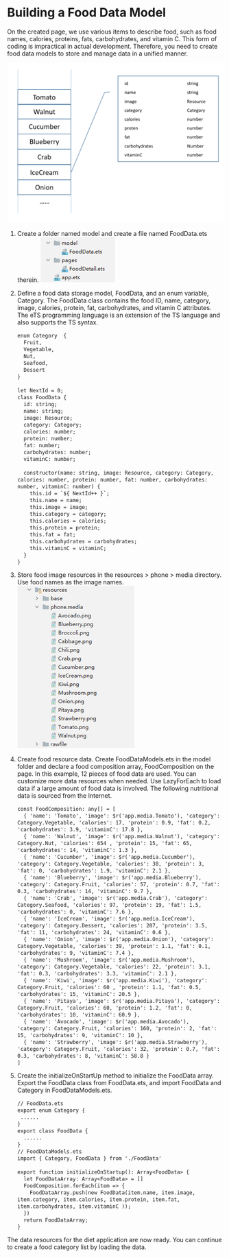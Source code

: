 # Building a Food Data Model


On the created page, we use various items to describe food, such as food names, calories, proteins, fats, carbohydrates, and vitamin C. This form of coding is impractical in actual development. Therefore, you need to create food data models to store and manage data in a unified manner.


![en-us_image_0000001267767897](figures/en-us_image_0000001267767897.png)


1. Create a folder named model and create a file named FoodData.ets therein.
   ![en-us_image_0000001223127760](figures/en-us_image_0000001223127760.png)

2. Define a food data storage model, FoodData, and an enum variable, Category. The FoodData class contains the food ID, name, category, image, calories, protein, fat, carbohydrates, and vitamin C attributes.
   The eTS programming language is an extension of the TS language and also supports the TS syntax.

     
   ```
   enum Category  {
     Fruit,
     Vegetable,
     Nut,
     Seafood,
     Dessert
   }
   
   let NextId = 0;
   class FoodData {
     id: string;
     name: string;
     image: Resource;
     category: Category;
     calories: number;
     protein: number;
     fat: number;
     carbohydrates: number;
     vitaminC: number;
   
     constructor(name: string, image: Resource, category: Category, calories: number, protein: number, fat: number, carbohydrates: number, vitaminC: number) {
       this.id = `${ NextId++ }`;
       this.name = name;
       this.image = image;
       this.category = category;
       this.calories = calories;
       this.protein = protein;
       this.fat = fat;
       this.carbohydrates = carbohydrates;
       this.vitaminC = vitaminC;
     }
   }
   ```

3. Store food image resources in the resources > phone > media directory. Use food names as the image names.
   ![en-us_image_0000001222967800](figures/en-us_image_0000001222967800.png)

4. Create food resource data. Create FoodDataModels.ets in the model folder and declare a food composition array, FoodComposition on the page.
   In this example, 12 pieces of food data are used. You can customize more data resources when needed. Use LazyForEach to load data if a large amount of food data is involved. The following nutritional data is sourced from the Internet.

     
   ```
   const FoodComposition: any[] = [
     { 'name': 'Tomato', 'image': $r('app.media.Tomato'), 'category': Category.Vegetable, 'calories': 17, 'protein': 0.9, 'fat': 0.2, 'carbohydrates': 3.9, 'vitaminC': 17.8 },
     { 'name': 'Walnut', 'image': $r('app.media.Walnut'), 'category': Category.Nut, 'calories': 654 , 'protein': 15, 'fat': 65, 'carbohydrates': 14, 'vitaminC': 1.3 },
     { 'name': 'Cucumber', 'image': $r('app.media.Cucumber'), 'category': Category.Vegetable, 'calories': 30, 'protein': 3, 'fat': 0, 'carbohydrates': 1.9, 'vitaminC': 2.1 },
     { 'name': 'Blueberry', 'image': $r('app.media.Blueberry'), 'category': Category.Fruit, 'calories': 57, 'protein': 0.7, 'fat': 0.3, 'carbohydrates': 14, 'vitaminC': 9.7 },
     { 'name': 'Crab', 'image': $r('app.media.Crab'), 'category': Category.Seafood, 'calories': 97, 'protein': 19, 'fat': 1.5, 'carbohydrates': 0, 'vitaminC': 7.6 },
     { 'name': 'IceCream', 'image': $r('app.media.IceCream'), 'category': Category.Dessert, 'calories': 207, 'protein': 3.5, 'fat': 11, 'carbohydrates': 24, 'vitaminC': 0.6 },
     { 'name': 'Onion', 'image': $r('app.media.Onion'), 'category': Category.Vegetable, 'calories': 39, 'protein': 1.1, 'fat': 0.1, 'carbohydrates': 9, 'vitaminC': 7.4 },
     { 'name': 'Mushroom', 'image': $r('app.media.Mushroom'), 'category': Category.Vegetable, 'calories': 22, 'protein': 3.1, 'fat': 0.3, 'carbohydrates': 3.3, 'vitaminC': 2.1 },
     { 'name': 'Kiwi', 'image': $r('app.media.Kiwi'), 'category': Category.Fruit, 'calories': 60 , 'protein': 1.1, 'fat': 0.5, 'carbohydrates': 15, 'vitaminC': 20.5 },
     { 'name': 'Pitaya', 'image': $r('app.media.Pitaya'), 'category': Category.Fruit, 'calories': 60, 'protein': 1.2, 'fat': 0, 'carbohydrates': 10, 'vitaminC': 60.9 },
     { 'name': 'Avocado', 'image': $r('app.media.Avocado'), 'category': Category.Fruit, 'calories': 160, 'protein': 2, 'fat': 15, 'carbohydrates': 9, 'vitaminC': 10 },
     { 'name': 'Strawberry', 'image': $r('app.media.Strawberry'), 'category': Category.Fruit, 'calories': 32, 'protein': 0.7, 'fat': 0.3, 'carbohydrates': 8, 'vitaminC': 58.8 }
   ]
   ```

5. Create the initializeOnStartUp method to initialize the FoodData array. Export the FoodData class from FoodData.ets, and import FoodData and Category in FoodDataModels.ets.
     
   ```
   // FoodData.ets
   export enum Category {
    ......
   }
   export class FoodData {
     ......
   }
   // FoodDataModels.ets
   import { Category, FoodData } from './FoodData'
   
   export function initializeOnStartup(): Array<FoodData> {
     let FoodDataArray: Array<FoodData> = []
     FoodComposition.forEach(item => {
       FoodDataArray.push(new FoodData(item.name, item.image, item.category, item.calories, item.protein, item.fat, item.carbohydrates, item.vitaminC ));
     })
     return FoodDataArray;
   }
   ```


The data resources for the diet application are now ready. You can continue to create a food category list by loading the data.
